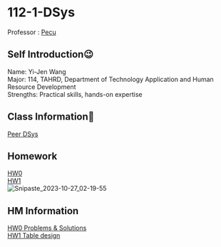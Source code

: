 # 112-1-DSys
Professor : [Pecu](https://github.com/pecu)

Self Introduction😉
-------------
Name: Yi-Jen Wang <br />
Major: 114, TAHRD, Department of Technology Application and Human Resource Development <br />
Strengths: Practical skills, hands-on expertise <br />

Class Information👾
-------------
[Peer DSys](https://docs.google.com/spreadsheets/d/1Q7xZrNQcNulzj7rhAGlexjkjkXMrw-MnCfyo7CtSp_o/edit#gid=847386397)<br />

Homework
-------------
[HW0](https://youtu.be/ap3meUvQuCw?si=Ko7y6u-tR81fOxIS)<br />
[HW1](https://youtu.be/Ql8h9iazgLI?si=lTdWV7BgTZUXI0Iz)<br />
![Snipaste_2023-10-27_02-19-55](https://github.com/yiiiiijen/112-1-DSys/assets/113078633/91a82749-ade7-4481-8a89-5c7317b7e80e)

HM Information
-------------
[HW0 Problems & Solutions](https://docs.google.com/document/d/1r9LlE-h16JYxYYChJSPGpqAX8QjQscQpwwmhhZej95M/edit?usp=sharing)<br />
[HW1 Table design](https://docs.google.com/document/d/1QuQZ4SdZn4mRjRwctvBSnrZoVTLuaRBInBeFhiTPiow/edit?usp=sharing)<br />
